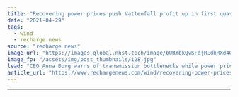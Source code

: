 ```yaml
---
title: "Recovering power prices push Vattenfall profit up in first quarter"
date: "2021-04-29"
tags: 
  - wind
  - recharge news
source: "recharge news"
image_url: "https://images-global.nhst.tech/image/bURYbkQvSFdjREdhRXd4QVk0SWlhd3lZV1RYU0Z1czhTM0tSMXE5eTZHbz0=/nhst/binary/432b45953d0cd09ce7ef4219fe3edea7"
image_fp: "/assets/img/post_thumbnails/128.jpg"
lead: "CEO Anna Borg warns of transmission bottlenecks while power prices between the Nordics and continental Europe diverge"
article_url: "https://www.rechargenews.com/wind/recovering-power-prices-push-vattenfall-profit-up-in-first-quarter/2-1-1003062"
---
```


---
